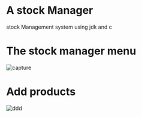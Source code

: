 # A stock Manager
stock Management system using jdk and c
# The stock manager menu
![capture](https://user-images.githubusercontent.com/22852604/42424089-9c3be3ca-82fd-11e8-9ebf-ff2958d1f4a6.PNG)
# Add products 
![ddd](https://user-images.githubusercontent.com/22852604/42424090-9cacb53c-82fd-11e8-8d04-5d506941aa94.PNG)
